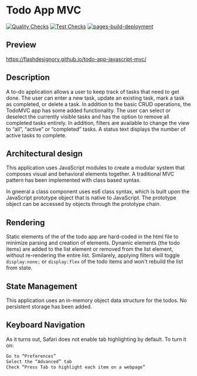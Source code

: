 # Todo App MVC

[![Quality Checks](https://github.com/flashdesignory/todo-app-javascript-mvc/actions/workflows/quality.yml/badge.svg)](https://github.com/flashdesignory/todo-app-javascript-mvc/actions/workflows/quality.yml)
[![Test Checks](https://github.com/flashdesignory/todo-app-javascript-mvc/actions/workflows/test.yml/badge.svg)](https://github.com/flashdesignory/todo-app-javascript-mvc/actions/workflows/test.yml)
[![pages-build-deployment](https://github.com/flashdesignory/todo-app-javascript-mvc/actions/workflows/pages/pages-build-deployment/badge.svg)](https://github.com/flashdesignory/todo-app-javascript-mvc/actions/workflows/pages/pages-build-deployment)

## Preview

https://flashdesignory.github.io/todo-app-javascript-mvc/

## Description

A to-do application allows a user to keep track of tasks that need to get done. The user can enter a new task, update an existing task, mark a task as completed, or delete a task. In addition to the basic CRUD operations, the TodoMVC app has some added functionality. The user can select or deselect the currently visible tasks and has the option to remove all completed tasks entirely. In addition, filters are available to change the view to “all”, “active” or “completed” tasks. A status text displays the number of active tasks to complete.

## Architectural design

This application uses JavaScript modules to create a modular system that composes visual and behavioral elements together.
A traditional MVC pattern has been implemented with class based syntax.

In gneeral a class component uses es6 class syntax, which is built upon the JavaScript prototype object that is native to JavaScript.
The prototype object can be accessed by objects through the prototype chain.

## Rendering

Static elements of the of the todo app are hard-coded in the html file to minimize parsing and creation of elements.
Dynamic elements (the todo items) are added to the list element or removed from the list element, without re-rendering the entire list.
Similarely, applying filters will toggle `display:none;` or `display:flex` of the todo items and won't rebuild the list from state.

## State Management

This application uses an in-memory object data structure for the todos.
No persistent storage has been added.

## Keyboard Navigation

As it turns out, Safari does not enable tab highlighting by default. To turn it on:

```bash
Go to “Preferences”
Select the “Advanced” tab
Check “Press Tab to highlight each item on a webpage”
```

